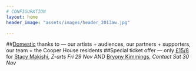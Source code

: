 ```yaml
---
# CONFIGURATION
layout: home
header_image: "assets/images/header_2013aw.jpg"

---
```

##[Domestic](/current/2013-domestic) thanks to — our artists + audiences, our partners + supporters, our team + the Cooper House residents
##Special ticket offer — only [£15/8](http://contactmcr.com/whats-on/10252-stacy-makishi-the-falsettos/booking/) for [Stacy Makishi](/current/2013-autumnwinter/makishi), *Z-arts Fri 29 Nov* AND [Bryony Kimmings](http://contactmcr.com/whats-on/6039-bryony-kimmings-credible-likable-superstar-role-model/), *Contact Sat 30 Nov*
